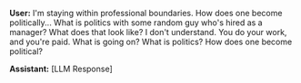 **User:**
I'm staying within professional boundaries. How does one become politically... What is politics with some random guy who's hired as a manager? What does that look like? I don't understand. You do your work, and you're paid. What is going on? What is politics? How does one become political?

**Assistant:**
[LLM Response]

